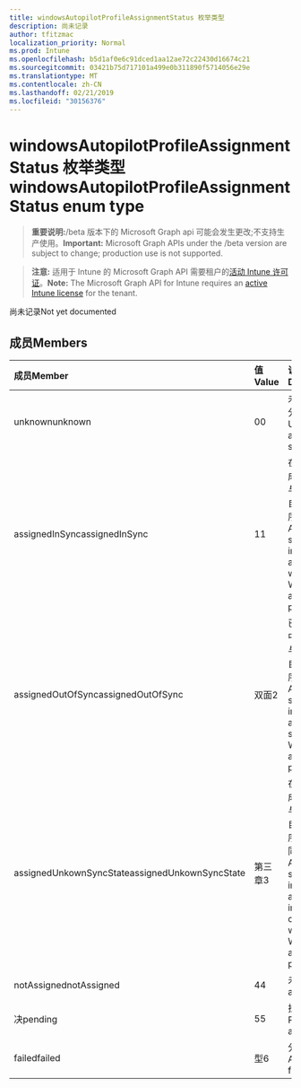 ```yaml
---
title: windowsAutopilotProfileAssignmentStatus 枚举类型
description: 尚未记录
author: tfitzmac
localization_priority: Normal
ms.prod: Intune
ms.openlocfilehash: b5d1af0e6c91dced1aa12ae72c22430d16674c21
ms.sourcegitcommit: 03421b75d717101a499e0b311890f5714056e29e
ms.translationtype: MT
ms.contentlocale: zh-CN
ms.lasthandoff: 02/21/2019
ms.locfileid: "30156376"
---
```

# <a name="windowsautopilotprofileassignmentstatus-enum-type"></a><span data-ttu-id="86b93-103">windowsAutopilotProfileAssignmentStatus 枚举类型</span><span class="sxs-lookup"><span data-stu-id="86b93-103">windowsAutopilotProfileAssignmentStatus enum type</span></span>

> <span data-ttu-id="86b93-104">**重要说明:**/beta 版本下的 Microsoft Graph api 可能会发生更改;不支持生产使用。</span><span class="sxs-lookup"><span data-stu-id="86b93-104">**Important:** Microsoft Graph APIs under the /beta version are subject to change; production use is not supported.</span></span>

> <span data-ttu-id="86b93-105">**注意:** 适用于 Intune 的 Microsoft Graph API 需要租户的[活动 Intune 许可证](https://go.microsoft.com/fwlink/?linkid=839381)。</span><span class="sxs-lookup"><span data-stu-id="86b93-105">**Note:** The Microsoft Graph API for Intune requires an [active Intune license](https://go.microsoft.com/fwlink/?linkid=839381) for the tenant.</span></span>

<span data-ttu-id="86b93-106">尚未记录</span><span class="sxs-lookup"><span data-stu-id="86b93-106">Not yet documented</span></span>

## <a name="members"></a><span data-ttu-id="86b93-107">成员</span><span class="sxs-lookup"><span data-stu-id="86b93-107">Members</span></span>
|<span data-ttu-id="86b93-108">成员</span><span class="sxs-lookup"><span data-stu-id="86b93-108">Member</span></span>|<span data-ttu-id="86b93-109">值</span><span class="sxs-lookup"><span data-stu-id="86b93-109">Value</span></span>|<span data-ttu-id="86b93-110">说明</span><span class="sxs-lookup"><span data-stu-id="86b93-110">Description</span></span>|
|:---|:---|:---|
|<span data-ttu-id="86b93-111">unknown</span><span class="sxs-lookup"><span data-stu-id="86b93-111">unknown</span></span>|<span data-ttu-id="86b93-112">0</span><span class="sxs-lookup"><span data-stu-id="86b93-112">0</span></span>|<span data-ttu-id="86b93-113">未知的工作分配状态</span><span class="sxs-lookup"><span data-stu-id="86b93-113">Unknown assignment status</span></span>|
|<span data-ttu-id="86b93-114">assignedInSync</span><span class="sxs-lookup"><span data-stu-id="86b93-114">assignedInSync</span></span>|<span data-ttu-id="86b93-115">1</span><span class="sxs-lookup"><span data-stu-id="86b93-115">1</span></span>|<span data-ttu-id="86b93-116">在 Intune 中成功分配, 并与 Windows 自动试用程序同步</span><span class="sxs-lookup"><span data-stu-id="86b93-116">Assigned successfully in Intune and in sync with Windows auto pilot program</span></span>|
|<span data-ttu-id="86b93-117">assignedOutOfSync</span><span class="sxs-lookup"><span data-stu-id="86b93-117">assignedOutOfSync</span></span>|<span data-ttu-id="86b93-118">双面</span><span class="sxs-lookup"><span data-stu-id="86b93-118">2</span></span>|<span data-ttu-id="86b93-119">已在 Intune 中成功分配, 与 Windows 自动试用程序不同步</span><span class="sxs-lookup"><span data-stu-id="86b93-119">Assigned successfully in Intune and not in sync with Windows auto pilot program</span></span>|
|<span data-ttu-id="86b93-120">assignedUnkownSyncState</span><span class="sxs-lookup"><span data-stu-id="86b93-120">assignedUnkownSyncState</span></span>|<span data-ttu-id="86b93-121">第三章</span><span class="sxs-lookup"><span data-stu-id="86b93-121">3</span></span>|<span data-ttu-id="86b93-122">在 Intune 中成功分配, 并与 Windows 自动试用程序同步或不同步</span><span class="sxs-lookup"><span data-stu-id="86b93-122">Assigned successfully in Intune and either in-sync or out of sync with Windows auto pilot program</span></span>|
|<span data-ttu-id="86b93-123">notAssigned</span><span class="sxs-lookup"><span data-stu-id="86b93-123">notAssigned</span></span>|<span data-ttu-id="86b93-124">4</span><span class="sxs-lookup"><span data-stu-id="86b93-124">4</span></span>|<span data-ttu-id="86b93-125">未分配</span><span class="sxs-lookup"><span data-stu-id="86b93-125">Not assigned</span></span>|
|<span data-ttu-id="86b93-126">决</span><span class="sxs-lookup"><span data-stu-id="86b93-126">pending</span></span>|<span data-ttu-id="86b93-127">5</span><span class="sxs-lookup"><span data-stu-id="86b93-127">5</span></span>|<span data-ttu-id="86b93-128">挂起分配</span><span class="sxs-lookup"><span data-stu-id="86b93-128">Pending assignment</span></span>|
|<span data-ttu-id="86b93-129">failed</span><span class="sxs-lookup"><span data-stu-id="86b93-129">failed</span></span>|<span data-ttu-id="86b93-130">型</span><span class="sxs-lookup"><span data-stu-id="86b93-130">6</span></span>| <span data-ttu-id="86b93-131">分配失败</span><span class="sxs-lookup"><span data-stu-id="86b93-131">Assignment failed</span></span>|




